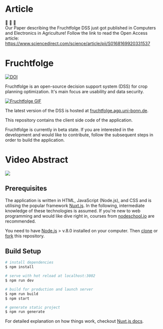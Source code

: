 # Article
:tada: :tada: :tada:  
Our Paper describing the Fruchtfolge DSS just got published in Computers and Electronics in Agriculture!
Follow the link to read the Open Access article:
https://www.sciencedirect.com/science/article/pii/S0168169920331537

# Fruchtfolge
[![DOI](https://zenodo.org/badge/173977199.svg)](https://zenodo.org/badge/latestdoi/173977199)

Fruchtfolge is an open-source decision support system (DSS) for crop planning optimization. It's main focus are usability and data security.

[![Fruchtfolge GIF](https://chrispahm.github.io/assets/fruchtfolge.gif)](http://fruchtfolge.agp.uni-bonn.de)

The latest version of the DSS is hosted at [fruchtfolge.agp.uni-bonn.de](http://fruchtfolge.agp.uni-bonn.de).

This repository contains the client side code of the application.

Fruchtfolge is currently in beta state.
If you are interested in the development and would like to contribute, follow the subsequent steps in order to build the application.

# Video Abstract
[![](https://img.youtube.com/vi/Imf5_v_4S6I/0.jpg)](http://www.youtube.com/watch?v=Imf5_v_4S6I "Click to play on Youtube.com")
## Prerequisites
The application is written in HTML, JavaScript (Node.js), and CSS and is utilising the popular framework [Nuxt.js](https://github.com/nuxt/nuxt.js).
In the following, intermediate knowledge of these technologies is assumed.
If you're new to web programming and would like dive right in, courses from [nodeschool.io](https://nodeschool.io/#workshopper-list) are recommended.

You need to have [Node.js](https://nodejs.org/en/) > v.8.0 installed on your computer.
Then [clone](https://help.github.com/articles/cloning-a-repository/) or [fork](https://help.github.com/articles/fork-a-repo/) this repository.

## Build Setup

``` bash
# install dependencies
$ npm install

# serve with hot reload at localhost:3002
$ npm run dev

# build for production and launch server
$ npm run build
$ npm start

# generate static project
$ npm run generate
```

For detailed explanation on how things work, checkout [Nuxt.js docs](https://nuxtjs.org).
